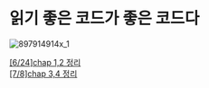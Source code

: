 # 읽기 좋은 코드가 좋은 코드다
![897914914x_1](https://github.com/yuhaeun-la/CS-Study/assets/65907001/f8801ff5-c2a8-42c7-8b31-bc1dd864ffbb)

[[6/24]chap 1,2 정리 ](https://trapezoidal-voyage-66c.notion.site/2245c7ead9bc49d2a15703639ab799de) <br>
[[7/8]chap 3,4 정리 ](https://trapezoidal-voyage-66c.notion.site/3-4-c79928ca7460409a9520138000c0d543?pvs=74)
